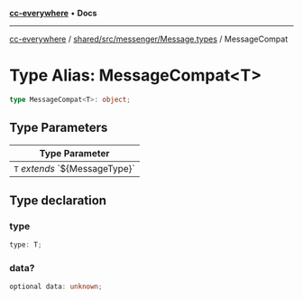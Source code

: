 [**cc-everywhere**](../../../../../index.md) • **Docs**

***

[cc-everywhere](../../../../../index.md) / [shared/src/messenger/Message.types](../index.md) / MessageCompat

# Type Alias: MessageCompat\<T\>

```ts
type MessageCompat<T>: object;
```

## Type Parameters

| Type Parameter |
| ------ |
| `T` *extends* \`$\{MessageType\}\` |

## Type declaration

### type

```ts
type: T;
```

### data?

```ts
optional data: unknown;
```
